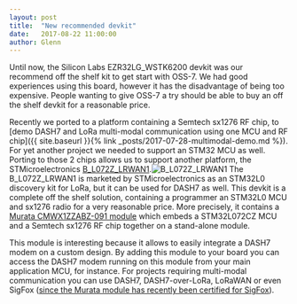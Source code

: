 ```yaml
---
layout: post
title:  "New recommended devkit"
date:   2017-08-22 11:00:00
author: Glenn
---
```


Until now, the Silicon Labs EZR32LG_WSTK6200 devkit was our recommend off the shelf kit to get start with OSS-7.
We had good experiences using this board, however it has the disadvantage of being too expensive. People wanting to give OSS-7
a try should be able to buy an off the shelf devkit for a reasonable price.

Recently we ported to a platform containing a Semtech sx1276 RF chip, to [demo DASH7 and LoRa multi-modal communication using one MCU and RF chip]({{ site.baseurl }}{% link _posts/2017-07-28-multimodal-demo.md %}). For yet another project we needed to support an STM32 MCU as well.
Porting to those 2 chips allows us to support another platform, the STMicroelectronics [B_L072Z_LRWAN1](http://www.st.com/content/st_com/en/products/evaluation-tools/product-evaluation-tools/mcu-eval-tools/stm32-mcu-eval-tools/stm32-mcu-discovery-kits/b-l072z-lrwan1.html).![B_L072Z_LRWAN1](https://i0.wp.com/blog.st.com/wp-content/uploads/RS7569_B_L072Z_side_antenna.jpg)
The B_L072Z_LRWAN1 is marketed by STMicroelectronics as an STM32L0 discovery kit for LoRa, but it can be used for DASH7 as well.
This devkit is a complete off the shelf solution, containing a programmer an STM32L0 MCU and sx1276 radio for a very reasonable price.
More precisely, it contains a [Murata CMWX1ZZABZ-091 module](http://wireless.murata.com/eng/products/rf-modules-1/lpwa/type-abz.html) which embeds a STM32L072CZ MCU and a Semtech sx1276 RF chip together on a stand-alone module.

This module is interesting because it allows to easily integrate a DASH7 modem on a custom design. By adding this module to your board you can access the DASH7 modem running on this module from your main application MCU, for instance.
For projects requiring multi-modal communication you can use DASH7, DASH7-over-LoRa, LoRaWAN or even SigFox ([since the Murata module has recently been certified for SigFox](http://www.murata.com/about/newsroom/news/product/frontend/2017/0718)).
